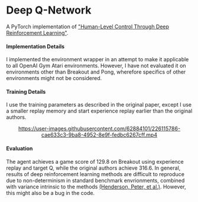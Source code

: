 # Deep Q-Network

A PyTorch implementation of ["Human-Level Control Through Deep Reinforcement Learning"](https://www.nature.com/articles/nature14236). 

#### Implementation Details
I implemented the environment wrapper in an attempt to make it applicable to all OpenAI Gym Atari environments. However, I have not evaluated it on environments other than Breakout and Pong, wherefore specifics of other environments might not be considered. 

#### Training Details
I use the training parameters as described in the original paper, except I use a smaller replay memory and start experience replay earlier than the original authors.

<div align="center">
  
https://user-images.githubusercontent.com/62884101/226115786-cae633c3-9ba8-4952-8e9f-fedbc6267cff.mp4

</div>

#### Evaluation
The agent achieves a game score of 129.8 on Breakout using experience replay and target Q, while the original authors achieve 316.6. In general, results of deep reinforcement learning methods are difficult to reproduce due to non-determinism in standard benchmark envrionments, combined with variance intrinsic to the methods [(Henderson, Peter, et al.)](https://ojs.aaai.org/index.php/AAAI/article/view/11694). However, this might also be a bug in the code. 

